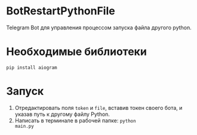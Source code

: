 # BotRestartPythonFile
Telegram Bot для управления процессом запуска файла другого python. 

# Необходимые библиотеки
<code>pip install aiogram</code>

# Запуск
1. Отредактировать поля <code>token</code> и <code>file</code>, вставив токен своего бота, и указав путь к другому файлу Python.
2. Написать в терминале в рабочей папке:
<code>python main.py</code>
